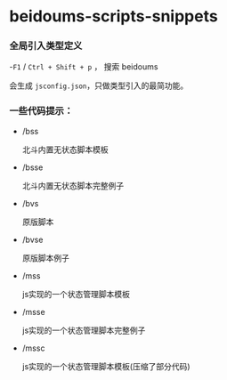 # beidoums-scripts-snippets

### 全局引入类型定义

-`F1` / `Ctrl + Shift + p` ， 搜索 beidoums

会生成 `jsconfig.json`，只做类型引入的最简功能。


### 一些代码提示：

- /bss

  北斗内置无状态脚本模板
- /bsse

  北斗内置无状态脚本完整例子
- /bvs

  原版脚本
- /bvse

  原版脚本例子
- /mss

  js实现的一个状态管理脚本模板
- /msse

  js实现的一个状态管理脚本完整例子
- /mssc

  js实现的一个状态管理脚本模板(压缩了部分代码)
